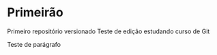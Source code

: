 # Primeirão
 Primeiro repositório versionado
 Teste de edição estudando curso de Git
 <p>Teste de parágrafo